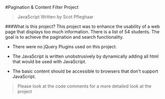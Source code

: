 #Pagination & Content Filter Project
>JavaScript Written by Scot Pfleghaar

###What is this project?
This project was to enhance the usability of a web page that displays too much information. There is a list of 54 students. The goal is to  achieve the pagination and search functionality. 

* There were no jQuery Plugins used on this project.

* The JavaScript is written unobstrusively by dynamically adding all html that would be used with JavaScript.

* The basic content should be accessible to browsers that don't support JavaScript.

> Please look at the code comments for a more detailed look at the project